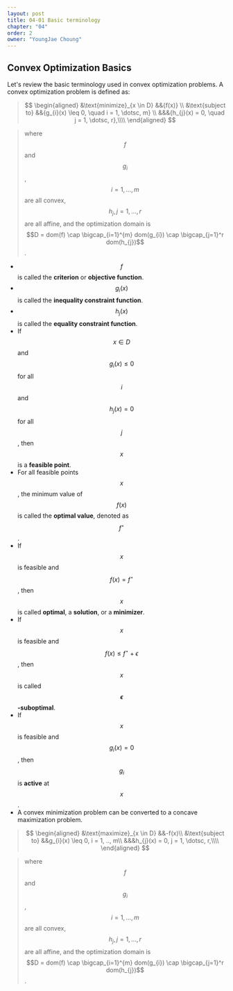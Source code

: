 ```yaml
---
layout: post
title: 04-01 Basic terminology
chapter: "04"
order: 2
owner: "YoungJae Choung"
---
```

## Convex Optimization Basics

Let's review the basic terminology used in convex optimization problems. A convex optimization problem is defined as:

>$$
\begin{aligned}
&\text{minimize}_{x \in D} &&{f(x)} \\
&\text{subject to} &&{g_{i}(x) \leq 0, \quad i = 1, \dotsc, m} \\
&&&{h_{j}(x) = 0, \quad j = 1, \dotsc, r},\\\\
\end{aligned}
$$

>where $$f$$ and $$g_{i}$$, $$i=1,\dotsc, m$$ are all convex,
>$$h_j, j = 1, \dotsc, r$$ are all affine,
>and the optimization domain is $$D = dom(f) \cap \bigcap_{i=1}^{m} dom(g_{i}) \cap  \bigcap_{j=1}^r dom(h_{j})$$.

* $$f$$ is called the **criterion** or **objective function**.
* $$g_{i}(x)$$ is called the **inequality constraint function**.
* $$h_{j}(x)$$ is called the **equality constraint function**.
* If $$x \in D$$ and $$g_{i}(x) \leq 0$$ for all $$i$$ and $$h_{j}(x) = 0$$ for all $$j$$, then $$x$$ is a **feasible point**.
* For all feasible points $$x$$, the minimum value of $$f(x)$$ is called the **optimal value**, denoted as $$f^{\star}$$.
* If $$x$$ is feasible and $$f(x) = f^{\star}$$, then $$x$$ is called **optimal**, a **solution**, or a **minimizer**.
* If $$x$$ is feasible and $$f(x) \le f^{\star} + \epsilon$$, then $$x$$ is called **$$\epsilon$$-suboptimal**.
* If $$x$$ is feasible and $$g_i(x) = 0$$, then $$g_i$$ is **active** at $$x$$.
* A convex minimization problem can be converted to a concave maximization problem.

>$$
\begin{aligned}
&\text{maximize}_{x \in D} &&-f(x)\\
&\text{subject to} &&g_{i}(x) \leq 0, i = 1, .., m\\
&&&h_{j}(x) = 0, j = 1, \dotsc, r,\\\\
\end{aligned}
$$

>where $$f$$ and $$g_{i}$$, $$i=1,\dotsc, m$$ are all convex,
>$$h_j, j = 1, \dotsc, r$$ are all affine,
>and the optimization domain is $$D = dom(f) \cap \bigcap_{i=1}^{m} dom(g_{i}) \cap  \bigcap_{j=1}^r dom(h_{j})$$.
